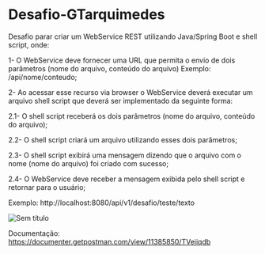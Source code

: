 # Desafio-GTarquimedes
Desafio parar criar um WebService REST utilizando Java/Spring Boot e shell script, onde:

1- O WebService deve fornecer uma URL que permita o envio de dois parâmetros (nome do arquivo, conteúdo do arquivo) Exemplo: /api/nome/conteudo;

2- Ao acessar esse recurso via browser o WebService deverá executar um arquivo shell script que deverá ser implementado da seguinte forma:

2.1- O shell script receberá os dois parâmetros (nome do arquivo, conteúdo do arquivo);

2.2- O shell script criará um arquivo utilizando esses dois parâmetros;

2.3- O shell script exibirá uma mensagem dizendo que o arquivo com o nome (nome do arquivo) foi criado com sucesso;

2.4- O WebService deve receber a mensagem exibida pelo shell script e retornar para o usuário;

Exemplo: http://localhost:8080/api/v1/desafio/teste/texto

![Sem título](https://user-images.githubusercontent.com/52057635/98685857-a81ba900-2346-11eb-8efa-bb42b33ce9b8.png)

Documentação: https://documenter.getpostman.com/view/11385850/TVejiqdb
